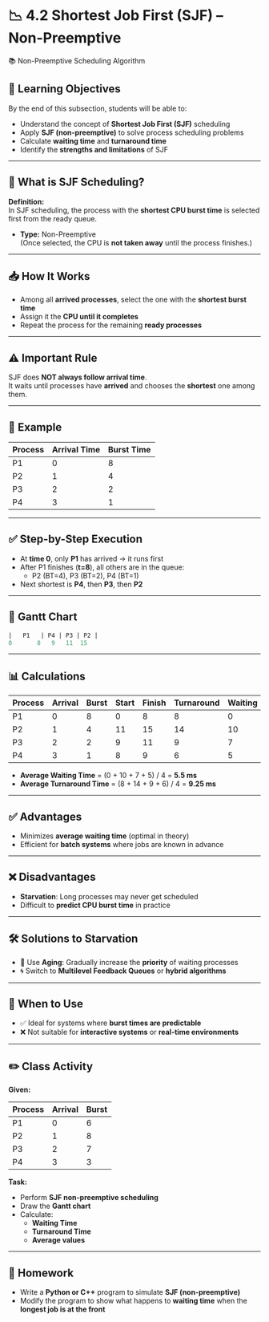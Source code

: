 # 📉 4.2 Shortest Job First (SJF) – Non-Preemptive  
📚 Non-Preemptive Scheduling Algorithm

## 🎯 Learning Objectives

By the end of this subsection, students will be able to:

- Understand the concept of **Shortest Job First (SJF)** scheduling  
- Apply **SJF (non-preemptive)** to solve process scheduling problems  
- Calculate **waiting time** and **turnaround time**  
- Identify the **strengths and limitations** of SJF  

---

## 🧠 What is SJF Scheduling?

**Definition:**  
In SJF scheduling, the process with the **shortest CPU burst time** is selected first from the ready queue.

- **Type:** Non-Preemptive  
(Once selected, the CPU is **not taken away** until the process finishes.)

---

## 📥 How It Works

- Among all **arrived processes**, select the one with the **shortest burst time**  
- Assign it the **CPU until it completes**  
- Repeat the process for the remaining **ready processes**

---

## ⚠️ Important Rule

SJF does **NOT always follow arrival time**.  
It waits until processes have **arrived** and chooses the **shortest** one among them.

---

## 🔢 Example

| Process | Arrival Time | Burst Time |
|---------|--------------|------------|
| P1      | 0            | 8          |
| P2      | 1            | 4          |
| P3      | 2            | 2          |
| P4      | 3            | 1          |

---

## ✅ Step-by-Step Execution

- At **time 0**, only **P1** has arrived → it runs first  
- After P1 finishes (**t=8**), all others are in the queue:  
  - P2 (BT=4), P3 (BT=2), P4 (BT=1)  
- Next shortest is **P4**, then **P3**, then **P2**

---

## 🧮 Gantt Chart

```sql
|   P1   | P4 | P3 | P2 |
0       8   9   11  15
```

---

## 📊 Calculations

| Process | Arrival | Burst | Start | Finish | Turnaround | Waiting |
|---------|---------|-------|-------|--------|------------|---------|
| P1      | 0       | 8     | 0     | 8      | 8          | 0       |
| P2      | 1       | 4     | 11    | 15     | 14         | 10      |
| P3      | 2       | 2     | 9     | 11     | 9          | 7       |
| P4      | 3       | 1     | 8     | 9      | 6          | 5       |

- **Average Waiting Time** = (0 + 10 + 7 + 5) / 4 = **5.5 ms**  
- **Average Turnaround Time** = (8 + 14 + 9 + 6) / 4 = **9.25 ms**

---

## ✅ Advantages

- Minimizes **average waiting time** (optimal in theory)  
- Efficient for **batch systems** where jobs are known in advance  

---

## ❌ Disadvantages

- **Starvation**: Long processes may never get scheduled  
- Difficult to **predict CPU burst time** in practice

---

## 🛠️ Solutions to Starvation

- 🧓 Use **Aging**: Gradually increase the **priority** of waiting processes  
- 🌀 Switch to **Multilevel Feedback Queues** or **hybrid algorithms**

---

## 📌 When to Use

- ✅ Ideal for systems where **burst times are predictable**  
- ❌ Not suitable for **interactive systems** or **real-time environments**

---

## ✏️ Class Activity

**Given:**

| Process | Arrival | Burst |
|---------|---------|-------|
| P1      | 0       | 6     |
| P2      | 1       | 8     |
| P3      | 2       | 7     |
| P4      | 3       | 3     |

**Task:**  
- Perform **SJF non-preemptive scheduling**  
- Draw the **Gantt chart**  
- Calculate:  
  - **Waiting Time**  
  - **Turnaround Time**  
  - **Average values**

---

## 📝 Homework

- Write a **Python or C++** program to simulate **SJF (non-preemptive)**  
- Modify the program to show what happens to **waiting time** when the **longest job is at the front**
